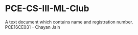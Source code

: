 # PCE-CS-III-ML-Club
A text document which contains name and registration number.
PCE16CE031 - Chayan Jain

